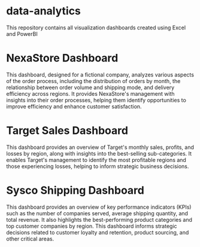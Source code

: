 # data-analytics
This repository contains all visualization dashboards  created using Excel and PowerBI

# NexaStore Dashboard
This dashboard, designed for a fictional company, analyzes various aspects of the order process, including the distribution of orders by month, the relationship between order volume and shipping mode, and delivery efficiency across regions. It provides NexaStore's management with insights into their order processes, helping them identify opportunities to improve efficiency and enhance customer satisfaction.

# Target Sales Dashboard
This dashboard provides an overview of Target's monthly sales, profits, and losses by region, along with insights into the best-selling sub-categories. It enables Target's management to identify the most profitable regions and those experiencing losses, helping to inform strategic business decisions.

# Sysco Shipping Dashboard
This dashboard provides an overview of key performance indicators (KPIs) such as the number of companies served, average shipping quantity, and total revenue. It also highlights the best-performing product categories and top customer companies by region. This dashboard informs strategic decisions related to customer loyalty and retention, product sourcing, and other critical areas.
